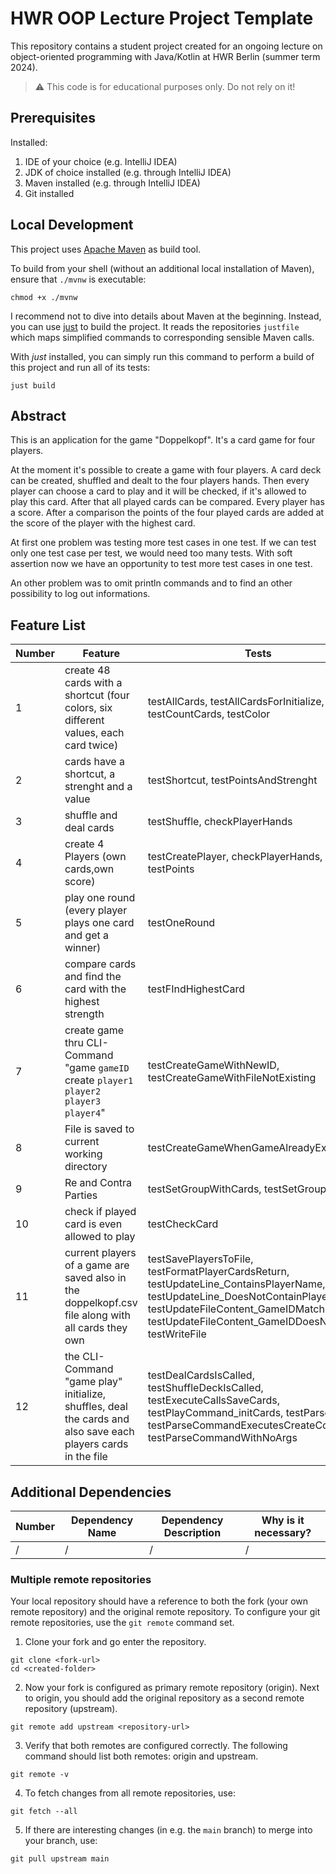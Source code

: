 # HWR OOP Lecture Project Template

This repository contains a student project created for an ongoing lecture on object-oriented
programming with Java/Kotlin at HWR Berlin (summer term 2024).

> :warning: This code is for educational purposes only. Do not rely on it!

## Prerequisites

Installed:

1. IDE of your choice (e.g. IntelliJ IDEA)
2. JDK of choice installed (e.g. through IntelliJ IDEA)
3. Maven installed (e.g. through IntelliJ IDEA)
4. Git installed

## Local Development

This project uses [Apache Maven][maven] as build tool.

To build from your shell (without an additional local installation of Maven), ensure that `./mvnw`
is executable:

```
chmod +x ./mvnw
```

I recommend not to dive into details about Maven at the beginning.
Instead, you can use [just][just] to build the project.
It reads the repositories `justfile` which maps simplified commands to corresponding sensible Maven
calls.

With _just_ installed, you can simply run this command to perform a build of this project and run
all of its tests:

```
just build
```

## Abstract

This is an application for the game "Doppelkopf". It's a card game for four players.

At the moment it's possible to create a game with four players. A card deck can be created, shuffled and dealt to the
four players hands. Then every player can choose a card to play and it will be checked, if it's allowed to play this card. After that all played cards can be compared. Every player has a score. After a comparison the points of the four played cards are added at the score of
the player with the highest card.

At first one problem was testing more test cases in one test. If we can test only one test case per test, we would need
too many tests. With soft assertion now we have an opportunity to test more test cases in one test.

An other problem was to omit println commands and to find an other possibility to log out informations.

## Feature List

| Number | Feature                                                                                                       | Tests                                                                                                                                                                                                                        |
|--------|---------------------------------------------------------------------------------------------------------------|------------------------------------------------------------------------------------------------------------------------------------------------------------------------------------------------------------------------------|
| 1      | create 48 cards with a shortcut (four colors, six different values, each card twice)                          | testAllCards, testAllCardsForInitialize, testCountCards, testColor                                                                                                                                                           |
| 2      | cards have a shortcut, a strenght and a value                                                                 | testShortcut, testPointsAndStrenght                                                                                                                                                                                          | 
| 3      | shuffle and deal cards                                                                                        | testShuffle, checkPlayerHands                                                                                                                                                                                                |
| 4      | create 4 Players (own cards,own score)                                                                        | testCreatePlayer, checkPlayerHands, testPoints                                                                                                                                                                               |
| 5      | play one round (every player plays one card and get a winner)                                                 | testOneRound                                                                                                                                                                                                                 | 
| 6      | compare cards and find the card with the highest strength                                                     | testFIndHighestCard                                                                                                                                                                                                          |
| 7      | create game thru CLI-Command "game `gameID` create `player1` `player2` `player3` `player4`"                   | testCreateGameWithNewID, testCreateGameWithFileNotExisting                                                                                                                                                                   |  
| 8      | File is saved to current working directory                                                                    | testCreateGameWhenGameAlreadyExists                                                                                                                                                                                          | 
| 9      | Re and Contra Parties                                                                                         | testSetGroupWithCards, testSetGroup                                                                                                                                                                                          |
| 10     | check if played card is even allowed to play                                                                  | testCheckCard                                                                                                                                                                                                                |
| 11     | current players of a game are saved also in the doppelkopf.csv file along with all cards they own             | testSavePlayersToFile, testFormatPlayerCardsReturn, testUpdateLine_ContainsPlayerName, testUpdateLine_DoesNotContainPlayerName, testUpdateFileContent_GameIDMatches, testUpdateFileContent_GameIDDoesNotMatch, testWriteFile |
| 12     | the CLI-Command "game play" initialize, shuffles, deal the cards and also save each players cards in the file | testDealCardsIsCalled, testShuffleDeckIsCalled, testExecuteCallsSaveCards, testPlayCommand_initCards, testParsePlayer, testParseCommandExecutesCreateCommand, testParseCommandWithNoArgs                                     |


## Additional Dependencies

| Number | Dependency Name | Dependency Description | Why is it necessary? |
|--------|-----------------|------------------------|----------------------|
| /      | /               | /                      | /                    |

### Multiple remote repositories

Your local repository should have a reference to both the fork (your own remote repository)
and the original remote repository.
To configure your git remote repositories, use the `git remote` command set.

1. Clone your fork and go enter the repository.

```
git clone <fork-url>
cd <created-folder>
```

2. Now your fork is configured as primary remote repository (origin).
   Next to origin, you should add the original repository as a second remote repository (upstream).

```
git remote add upstream <repository-url>
```

3. Verify that both remotes are configured correctly.
   The following command should list both remotes: origin and upstream.

```
git remote -v
```

4. To fetch changes from all remote repositories, use:

```
git fetch --all
```

5. If there are interesting changes (in e.g. the `main` branch) to merge into your branch, use:

```
git pull upstream main
```

[maven]: https://maven.apache.org/

[just]: https://github.com/casey/just
